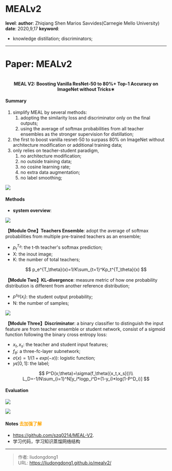 # MEALv2


**level**: 
**author**: Zhiqiang Shen Marios Savvides(Carnegie Mello University)
**date**: 2020,9,17
**keyword**:

- knowledge distillation; discriminators;

------

# Paper: MEALv2

<div align=center>
<br/>
<b>MEAL V2: Boosting Vanilla ResNet-50 to 80%+ Top-1 Accuracy
on ImageNet without Tricks∗</b>
</div>


#### Summary

1. simplify MEAL by several methods:
   1. adopting the similarity loss and discriminator only on the final outputs;
   2. using the average of softmax probabilities from all teacher ensembles as the stronger supervision for distillation;
2. the first to boost vanilla resnet-50 to surpass 80% on ImageNet without architecture modification or additional training data;
3. only relies on teacher-student paradigm,
   1. no architecture modification;
   2. no outside training data;
   3. no cosine learning rate;
   4. no extra data augmentation;
   5. no label smoothing;

![](https://lddpicture.oss-cn-beijing.aliyuncs.com/picture/image-20200919085240930.png)

#### Methods

- **system overview**:

![](https://lddpicture.oss-cn-beijing.aliyuncs.com/picture/image-20200919085120551.png)

**【Module One】Teachers Ensemble**: adopt the average of softmax probabilities from multiple pre-trained teachers as an ensemble;

- $p_t^{T_\theta}$: the t-th teacher's softmax prediction;
- X: the inout image;
- K: the number of total teachers;

$$
p_e^{T_\theta}(x)=1/K\sum_{t=1}^Kp_t^{T_\theta}(x)
$$

**【Module Two】KL-divergence**: measure metric of how one probability distribution is different from another reference distribution;

- $p^{s_\theta}(x_i)$: the student output probability;
- N: the number of samples;

![](https://lddpicture.oss-cn-beijing.aliyuncs.com/picture/image-20200919090331634.png)

**【Module Three】Discriminator**: a binary classifier to distinguish the input feature are from teacher ensemble or student network, consist of a sigmoid function following the binary cross entropy loss:

- $x_t,x_s$: the teacher and student input features;
- $f_\theta$: a three-fc-layer subnetwork;
- $\sigma(x)=1/(1+exp(-x))$: logistic function;
- $y\epsilon[0,1]$: the label;

$$
P^D(x;\theta)=\sigma(f_\theta({x_t,x_s}))\\
L_D=-1/N\sum_{i=1}^N[y_i*logp_i^D+(1-y_i)*log(1-P^D_i)]
$$

#### Evaluation

![](https://lddpicture.oss-cn-beijing.aliyuncs.com/picture/image-20200919091306706.png)

![](https://lddpicture.oss-cn-beijing.aliyuncs.com/picture/image-20200919091319708.png)

#### Notes <font color=orange>去加强了解</font>

  - https://github.com/szq0214/MEAL-V2.
  - 学习代码，学习知识蒸馏网络结构

---

> 作者: liudongdong1  
> URL: https://liudongdong1.github.io/mealv2/  

